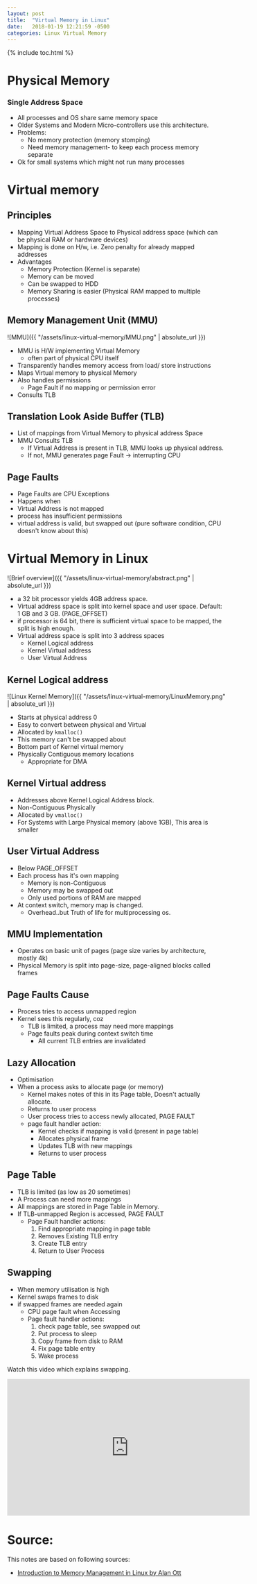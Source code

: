 ```yaml
---
layout: post
title:  "Virtual Memory in Linux"
date:   2018-01-19 12:21:59 -0500
categories: Linux Virtual Memory
---
```

{% include toc.html %}

# Physical Memory
### Single Address Space
- All processes and OS share same memory space
- Older Systems and Modern Micro-controllers use this architecture.
- Problems:
    - No memory protection (memory stomping)
    - Need memory management- to keep each process memory separate
- Ok for small systems which might not run many processes

# Virtual memory
## Principles
- Mapping Virtual Address Space to Physical address space (which can be physical RAM or hardware devices)
- Mapping is done on H/w, i.e. Zero penalty for already mapped addresses
- Advantages
   - Memory Protection (Kernel is separate)
   - Memory can be moved
   - Can be swapped to HDD
   - Memory Sharing is easier (Physical RAM mapped to multiple processes)

## Memory Management Unit (MMU)
![MMU]({{ "/assets/linux-virtual-memory/MMU.png" | absolute_url }})
- MMU is H/W implementing Virtual Memory
   - often part of physical CPU itself
- Transparently handles memory access from load/ store instructions
- Maps Virtual memory to physical Memory
- Also handles permissions
  - Page Fault if no mapping or permission error
- Consults TLB

## Translation Look Aside Buffer (TLB)
- List of mappings from Virtual Memory to physical address Space
- MMU Consults TLB
  - If Virtual Address is present in TLB, MMU looks up physical address.
  - If not, MMU generates page Fault -> interrupting CPU

## Page Faults
-  Page Faults are CPU Exceptions
-  Happens when
  - Virtual Address is not mapped
  - process has insufficient permissions
  - virtual address is valid, but swapped out (pure software condition, CPU doesn't know about this)

# Virtual Memory in Linux
![Brief overview]({{ "/assets/linux-virtual-memory/abstract.png" | absolute_url }})
- a 32 bit processor yields 4GB address space.
- Virtual address space is split into kernel space and user space. Default: 1 GB and 3 GB. (PAGE_OFFSET)
- if processor is 64 bit, there is sufficient virtual space to be mapped, the split is high enough.
- Virtual address space is split into 3 address spaces
  - Kernel Logical address
  - Kernel Virtual address
  - User Virtual Address

## Kernel Logical address
![Linux Kernel Memory]({{ "/assets/linux-virtual-memory/LinuxMemory.png" | absolute_url }})
- Starts at physical address 0
- Easy to convert between physical and Virtual
- Allocated by `kmalloc()`
- This memory can't be swapped about
- Bottom part of Kernel virtual memory
- Physically Contiguous memory locations
  - Appropriate for DMA

## Kernel Virtual address
- Addresses above Kernel Logical Address block.
- Non-Contiguous Physically
- Allocated by `vmalloc()`
- For Systems with Large Physical memory (above 1GB), This area is smaller

## User Virtual Address
- Below PAGE_OFFSET
- Each process has it's own mapping
  - Memory is non-Contiguous
  - Memory may be swapped out
  - Only used portions of RAM are mapped
- At context switch, memory map is changed.
  - Overhead..but Truth of life for multiprocessing os.

## MMU Implementation
- Operates on basic unit of pages (page size varies by architecture, mostly 4k)
- Physical Memory is split into page-size, page-aligned blocks called frames

## Page Faults Cause
- Process tries to access unmapped region
- Kernel sees this regularly, coz
  - TLB is limited, a process may need more mappings
  - Page faults peak during context switch time
    - All current TLB entries are invalidated

## Lazy Allocation
- Optimisation
- When a process asks to allocate page (or memory)
  - Kernel makes notes of this in its Page table, Doesn't actually allocate.
  - Returns to user process
  - User process tries to access newly allocated, PAGE FAULT
  - page fault handler action:
    - Kernel checks if mapping is valid (present in page table)
    - Allocates physical frame
    - Updates TLB with new mappings
    - Returns to user process

## Page Table
- TLB is limited (as low as 20 sometimes)
- A Process can need more mappings
- All mappings are stored in Page Table in Memory.
- If TLB-unmapped Region is accessed, PAGE FAULT
  - Page Fault handler actions:
    1. Find appropriate mapping in page table
    2. Removes Existing TLB entry
    3. Create TLB entry
    4. Return to User Process

## Swapping
-  When memory utilisation is high
  - Kernel swaps frames to disk
- if swapped frames are needed again
  - CPU page fault when Accessing
  - Page fault handler actions:
    1. check page table, see swapped out
    2. Put process to sleep
    3. Copy frame from disk to RAM
    4. Fix page table entry
    5. Wake process

Watch this video which explains swapping.
<iframe width="560" height="315" src="https://www.youtube.com/embed/EWwfMM2AW9g?start=41.8&end=42.2" frameborder="0" allow="autoplay; encrypted-media" allowfullscreen></iframe>

# Source:
This notes are based on following sources:
  - [Introduction to Memory Management in Linux by Alan Ott]( https://www.youtube.com/watch?time_continue=772&v=EWwfMM2AW9g)
